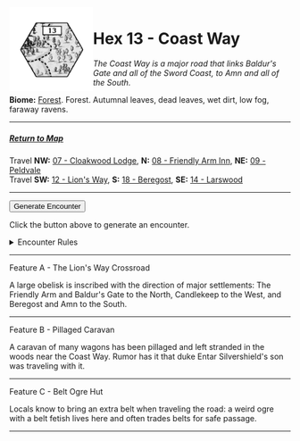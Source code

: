 
<img align="left" width=150px src="/images/Hexes/hex13.png">
<h1>Hex 13 - Coast Way</h1>

*The Coast Way is a major road that links Baldur's Gate and all of the Sword Coast, to Amn and all of the South.*

**Biome:** <u>Forest</u>. Forest. Autumnal leaves, dead leaves, wet dirt, low fog, faraway ravens.

---

##### [Return to Map](https://saltygoo.github.io/2024/12/31/BGHex/)
Travel **NW:** [07 - Cloakwood Lodge](/pages/BaldurHex/07-CloakwoodLodge), **N:** [08 - Friendly Arm Inn](/pages/BaldurHex/08-FriendlyArm), **NE:** [09 - Peldvale](/pages/BaldurHex/09-Peldvale)<br>
Travel **SW:** [12 - Lion's Way](/pages/BaldurHex/12-LionsWay), **S:** [18 - Beregost](/pages/BaldurHex/18-Beregost), **SE:** [14 - Larswood](/pages/BaldurHex/14-LarswoodStones)

 ---
 
<button id="generateText" >Generate Encounter</button> <br>

<span class="grey" id="result" style="height: 75px;"> Click the button above to generate an encounter. </span>

<details markdown="1">
<summary>Encounter Rules</summary>
Generate an encounter the first time the party goes to one of this hex's features and every 12 hours. Encounters can happen on the way to the location or at the destination. If an encounter would happen while the party rests, good survival skills while setting up camp make the encounter happen after the full rest is completed. Search the [Baldur's Gate Wiki](https://baldursgate.fandom.com/wiki/Baldur%27s_Gate_Wiki) for informations on named NPC. Do not hesitate to replace any named NPC by one the players have already met from time to time! It makes for a better story.
</details>

 ---

<span class="blacktitle"> Feature A - The Lion's Way Crossroad</span>

A large obelisk is inscribed with the direction of major settlements: The Friendly Arm and Baldur's Gate to the North, Candlekeep to the West, and Beregost and Amn to the South.

---

<span class="blacktitle"> Feature B - Pillaged Caravan</span>

A caravan of many wagons has been pillaged and left stranded in the woods near the Coast Way. Rumor has it that duke Entar Silvershield's son was traveling with it.

---

<span class="blacktitle"> Feature C - Belt Ogre Hut</span>

Locals know to bring an extra belt when traveling the road: a weird ogre with a belt fetish lives here and often trades belts for safe passage.

---

<script>
    const climate1 = "Forest";
    const climate2 = "Forest";
</script>
<script src="/scripts/BGencounter.js"></script>
